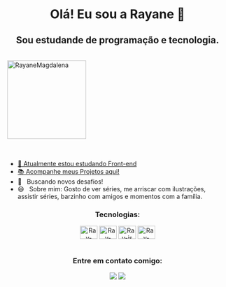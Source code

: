 
<div align="center"> 

# Olá! Eu sou a Rayane 👋

## Sou estudande de programação e tecnologia.
</div>

<br>
<div>
<a href = "https://www.linkedin.com/in/rayane-magdalena-473b83163/">
  <img height="180em" src="https://github-readme-stats.vercel.app/api/top-langs?username=rayanemagdalena&show_icons=true&theme=radical&locale=en&layout=compact" alt="RayaneMagdalena"/>
</div>

<br>
<br>
        
- 🌱  Atualmente estou estudando Front-end
- 📚  Acompanhe meus Projetos [aqui!](https://rayanemagdalena.github.io/portfolio/)
- :rocket: &nbsp; Buscando novos desafios!
- 😄 &nbsp; Sobre mim: Gosto de ver séries, me arriscar com ilustrações, assistir séries, barzinho com amigos e momentos com a família.

<div align="center">

### Tecnologias:
  <img align="center" alt="Ray-css" height="30" width="40" src="https://cdn.jsdelivr.net/gh/devicons/devicon/icons/html5/html5-original.svg" />
  <img align="center" alt="Ray-css" height="30" width="40" src="https://cdn.jsdelivr.net/gh/devicons/devicon/icons/css3/css3-original.svg" />
  <img align="center" alt="Ray-js" height="30" width="40" src="https://cdn.jsdelivr.net/gh/devicons/devicon/icons/javascript/javascript-original.svg" />
<img align="center" alt="Ray-react" height="30" width="40" src="https://cdn.jsdelivr.net/gh/devicons/devicon/icons/react/react-original.svg" />
 
 </div>
 
 <br>

<div align="center">
  
### Entre em contato comigo:
<a href="https://www.linkedin.com/in/rayane-magdalena-473b83163/" target="_blank"><img src="https://img.shields.io/badge/-LinkedIn-%230077B5?style=for-the-badge&logo=linkedin&logoColor=white" target="_blank"></a>
<a href = "mailto:rayanemagdalena@gmail.com"><img src="https://img.shields.io/badge/-Gmail-%23333?style=for-the-badge&logo=gmail&logoColor=white" target="_blank"></a>
</div>



  
